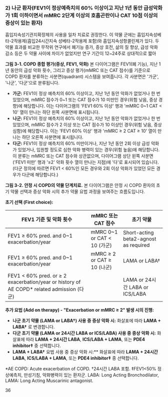 ### 2) 나군 환자(FEV1이 정상예측치의 60% 이상이고 지난 1년 동안 급성악화가 1회 이하이면서 mMRC 2단계 이상의 호흡곤란이나 CAT 10점 이상의 증상이 있는 환자)
흡입지속성기관지확장제의 사용을 일차 치료로 권장한다. 이 약물 군에는 흡입지속성베타-2작용제(흡입24시간지속 성베타-2작용제 포함)와 흡입지속성항콜린제가 있다. 두 약물 효과를 비교한 무작위 연구에서 폐기능 증가, 증상 호전, 삶의 질 향상, 급성 악화 감소 등은 두 약물 사이에 차이가 없었지만 연구 기간이 12~24주로 상대적으로 짧아

**그림 3-1. COPD 종합 평가(증상, FEV1, 악화)**
본 다이어그램은 FEV1(폐 기능), 지난 1년 동안의 급성 악화 횟수, 그리고 증상 평가(mMRC 또는 CAT 점수)를 기준으로 COPD 환자를 분류하는 사분면(quadrant) 시스템을 보여줍니다. 각 사분면은 '가군', '나군', '다군'으로 분류됩니다.

*   **가군:** FEV1이 정상 예측치의 60% 이상이고, 지난 1년 동안 악화가 없었거나 한 번 있었으며, mMRC 점수가 0~1 또는 CAT 점수가 10 미만인 경우(위험 낮음, 증상 경향)에 해당합니다. 이는 다이어그램의 'FEV1 60% 이상' 행과 'mMRC 0~1 CAT < 10' 열이 만나는 하단 왼쪽 사분면에 표시됩니다.
*   **나군:** FEV1이 정상 예측치의 60% 이상이고, 지난 1년 동안 악화가 없었거나 한 번 있었으며, mMRC 점수가 2 이상 또는 CAT 점수가 10 이상인 경우(위험 낮음, 증상 심함)에 해당합니다. 이는 'FEV1 60% 이상' 행과 'mMRC ≥ 2 CAT ≥ 10' 열이 만나는 하단 오른쪽 사분면에 표시됩니다.
*   **다군:** FEV1이 정상 예측치의 60% 미만이거나, 지난 1년 동안 2회 이상 급성 악화가 있었거나, 입원할 정도로 심한 악화 병력이 있는 경우(위험 높음)에 해당합니다. 이 분류는 mMRC 또는 CAT 점수와 상관없으며, 다이어그램 상단 왼쪽 사분면('FEV1 미만' 행과 '≥2' 악화 횟수 열이 만나는 지점)에 '다'로 표시되어 있습니다. (다군 정의에 따르면 FEV1 < 60%인 모든 경우와 2회 이상 악화가 있었던 모든 경우가 다군에 해당합니다.)

**그림 3-2. 안정 시 COPD의 약물 단계치료.**
본 다이어그램은 안정 시 COPD 환자의 초기 약물 선택과 증상 악화 시의 추가 약물 요법 과정을 보여주는 흐름도입니다.

**초기 선택 (First choice):**

| FEV1 기준 및 악화 횟수 | mMRC 또는 CAT 점수 | 초기 약물 |
|---|---|---|
| FEV1 ≥ 60% pred. and 0~1 exacerbation/year | mMRC 0~1 or CAT < 10 (가군) | Short-acting beta2-agnost as required |
| FEV1 ≥ 60% pred. and 0~1 exacerbation/year | mMRC ≥ 2 or CAT ≥ 10 (나군) | LAMA or LABA† |
| FEV1 < 60% pred. or ≥ 2 exacerbation/year or history of AE COPD* related admission (다군) | | LAMA or 24시간 LABA or ICS/LABA |

**추가 요법 (Add on therapy) - "Exacerbation or mMRC ≥ 2" 발생 시의 진행:**
*   **나군 초기 약물 (LAMA or LABA†) 사용 중 증상 악화 시:** 화살표에 따라 **LAMA + LABA†** 로 변경합니다.
*   **다군 초기 약물 (LAMA or 24시간 LABA or ICS/LABA) 사용 중 증상 악화 시:** 화살표에 따라 **LAMA + 24시간 LABA**, **ICS/LABA + LAMA**, 또는 **PDE4 inhibitor‡** 중 선택합니다.
*   **LAMA + LABA†** 요법 사용 중 증상 악화 시:** 화살표에 따라 **LAMA + 24시간 LABA**, **ICS/LABA + LAMA**, 또는 **PDE4 inhibitor‡** 중 선택합니다.

*AE COPD: Acute exacerbation of COPD.
†24시간 LABA 포함.
‡FEV1<50% 정상예측치, 만성기침, 악화병력이 있는 환자군.
LABA: Long Acting Bronchodilator, LAMA: Long Acting Muscarinic antagonist.

<PAGE>36